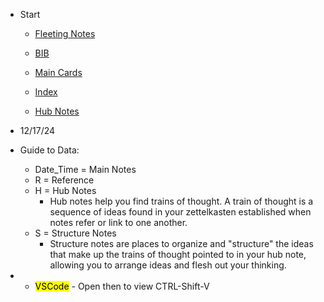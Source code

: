 - Start
  
  - [Fleeting Notes](DATA/Fleeting_Notes.md)
  
  - [BIB](DATA/BIB.md)
  
  - [Main Cards](DATA/Main_Cards.md)
  
  - [Index](DATA/Index.md)
  
  - [Hub Notes](DATA/Hub_Notes.md)

- 12/17/24

- Guide to Data:
  
  - Date_Time = Main Notes
  - R = Reference
  - H = Hub Notes
    - Hub notes help you find trains of thought. A train of thought is a sequence of ideas found in your zettelkasten established when notes refer or link to one another.
  - S = Structure Notes
    - Structure notes are places to organize and "structure" the ideas that make up the trains of thought pointed to in your hub note, allowing you to arrange ideas and flesh out your thinking.

- - <mark>VSCode</mark> - Open then to view CTRL-Shift-V